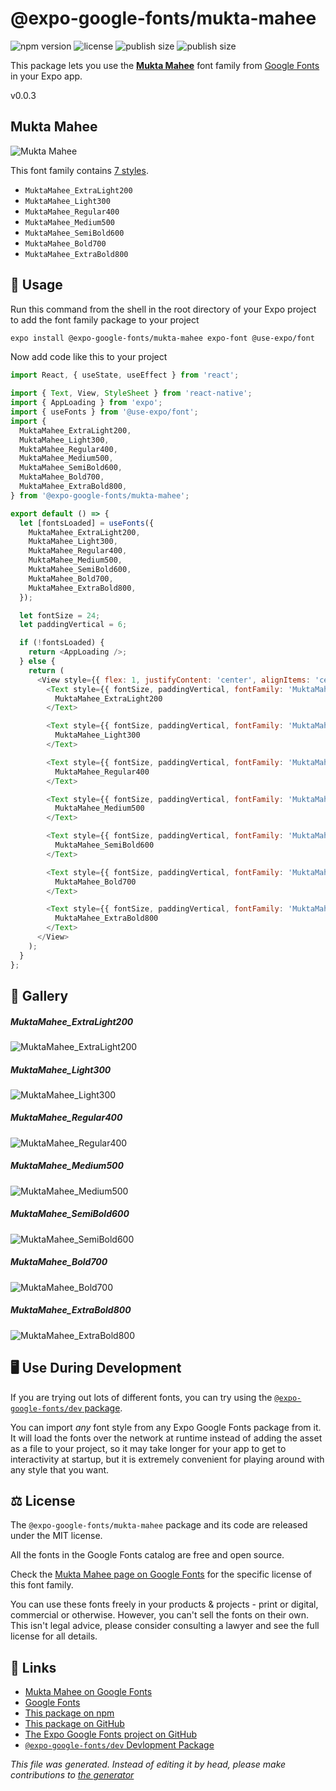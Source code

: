 # @expo-google-fonts/mukta-mahee

![npm version](https://flat.badgen.net/npm/v/@expo-google-fonts/mukta-mahee)
![license](https://flat.badgen.net/github/license/expo/google-fonts)
![publish size](https://flat.badgen.net/packagephobia/install/@expo-google-fonts/mukta-mahee)
![publish size](https://flat.badgen.net/packagephobia/publish/@expo-google-fonts/mukta-mahee)

This package lets you use the [**Mukta Mahee**](https://fonts.google.com/specimen/Mukta+Mahee) font family from [Google Fonts](https://fonts.google.com/) in your Expo app.

v0.0.3

## Mukta Mahee

![Mukta Mahee](./font-family.png)

This font family contains [7 styles](#gallery).

- `MuktaMahee_ExtraLight200`
- `MuktaMahee_Light300`
- `MuktaMahee_Regular400`
- `MuktaMahee_Medium500`
- `MuktaMahee_SemiBold600`
- `MuktaMahee_Bold700`
- `MuktaMahee_ExtraBold800`

## 🔡 Usage

Run this command from the shell in the root directory of your Expo project to add the font family package to your project
```sh
expo install @expo-google-fonts/mukta-mahee expo-font @use-expo/font
```

Now add code like this to your project
```js
import React, { useState, useEffect } from 'react';

import { Text, View, StyleSheet } from 'react-native';
import { AppLoading } from 'expo';
import { useFonts } from '@use-expo/font';
import {
  MuktaMahee_ExtraLight200,
  MuktaMahee_Light300,
  MuktaMahee_Regular400,
  MuktaMahee_Medium500,
  MuktaMahee_SemiBold600,
  MuktaMahee_Bold700,
  MuktaMahee_ExtraBold800,
} from '@expo-google-fonts/mukta-mahee';

export default () => {
  let [fontsLoaded] = useFonts({
    MuktaMahee_ExtraLight200,
    MuktaMahee_Light300,
    MuktaMahee_Regular400,
    MuktaMahee_Medium500,
    MuktaMahee_SemiBold600,
    MuktaMahee_Bold700,
    MuktaMahee_ExtraBold800,
  });

  let fontSize = 24;
  let paddingVertical = 6;

  if (!fontsLoaded) {
    return <AppLoading />;
  } else {
    return (
      <View style={{ flex: 1, justifyContent: 'center', alignItems: 'center' }}>
        <Text style={{ fontSize, paddingVertical, fontFamily: 'MuktaMahee_ExtraLight200' }}>
          MuktaMahee_ExtraLight200
        </Text>

        <Text style={{ fontSize, paddingVertical, fontFamily: 'MuktaMahee_Light300' }}>
          MuktaMahee_Light300
        </Text>

        <Text style={{ fontSize, paddingVertical, fontFamily: 'MuktaMahee_Regular400' }}>
          MuktaMahee_Regular400
        </Text>

        <Text style={{ fontSize, paddingVertical, fontFamily: 'MuktaMahee_Medium500' }}>
          MuktaMahee_Medium500
        </Text>

        <Text style={{ fontSize, paddingVertical, fontFamily: 'MuktaMahee_SemiBold600' }}>
          MuktaMahee_SemiBold600
        </Text>

        <Text style={{ fontSize, paddingVertical, fontFamily: 'MuktaMahee_Bold700' }}>
          MuktaMahee_Bold700
        </Text>

        <Text style={{ fontSize, paddingVertical, fontFamily: 'MuktaMahee_ExtraBold800' }}>
          MuktaMahee_ExtraBold800
        </Text>
      </View>
    );
  }
};

```

## 📖 Gallery

##### MuktaMahee_ExtraLight200
![MuktaMahee_ExtraLight200](./deb2926281b06e4d02371cd3f6f4883d13a38514549e581c6269cb16250c5a63.ttf.png)

##### MuktaMahee_Light300
![MuktaMahee_Light300](./448813ce747d7ccc8e7b380c48932fe537454f9a86ac18052fa515874298334e.ttf.png)

##### MuktaMahee_Regular400
![MuktaMahee_Regular400](./e185695b95ca5300e131bf6cf64a2442b7517874432a1a82f968ee61ed116717.ttf.png)

##### MuktaMahee_Medium500
![MuktaMahee_Medium500](./e224c5c38bb5fe5efb69e8392dfd476427211ddb37a97f4fd77b807d5aad8b7c.ttf.png)

##### MuktaMahee_SemiBold600
![MuktaMahee_SemiBold600](./f2c62fede24e5fe712f6f59500c550749c89e47b21cb749ea96f447ace17a57a.ttf.png)

##### MuktaMahee_Bold700
![MuktaMahee_Bold700](./0bde54d9dc9448b8d81abd2d849dade4e04c4b7c4ec8565ccb09e80f0fd2be99.ttf.png)

##### MuktaMahee_ExtraBold800
![MuktaMahee_ExtraBold800](./561a2604bd143dc10cc3499ba4e3c7eef16b6705db72db31da22ad356b76feb5.ttf.png)


## 🖥️ Use During Development

If you are trying out lots of different fonts, you can try using the [`@expo-google-fonts/dev` package](https://github.com/expo/google-fonts/tree/master/font-packages/dev#readme).

You can import *any* font style from any Expo Google Fonts package from it. It will load the fonts
over the network at runtime instead of adding the asset as a file to your project, so it may take longer
for your app to get to interactivity at startup, but it is extremely convenient
for playing around with any style that you want.

## ⚖️ License

The `@expo-google-fonts/mukta-mahee` package and its code are released under the MIT license.

All the fonts in the Google Fonts catalog are free and open source.

Check the [Mukta Mahee page on Google Fonts](https://fonts.google.com/specimen/Mukta+Mahee) for the specific license of this font family.

You can use these fonts freely in your products & projects - print or digital, commercial or otherwise. However, you can't sell the fonts on their own. This isn't legal advice, please consider consulting a lawyer and see the full license for all details.

## 🔗 Links

- [Mukta Mahee on Google Fonts](https://fonts.google.com/specimen/Mukta+Mahee)
- [Google Fonts](https://fonts.google.com/)
- [This package on npm](https://www.npmjs.com/package/@expo-google-fonts/mukta-mahee)
- [This package on GitHub](https://github.com/expo/google-fonts/tree/master/font-packages/mukta-mahee)
- [The Expo Google Fonts project on GitHub](https://github.com/expo/google-fonts)
- [`@expo-google-fonts/dev` Devlopment Package](https://github.com/expo/google-fonts/tree/master/font-packages/dev)


*This file was generated. Instead of editing it by head, please make contributions to [the generator](https://github.com/expo/google-fonts/tree/master/packages/generator)*

